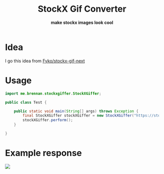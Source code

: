 <h1 align="center">StockX Gif Converter</h1>
<div align="center">
	<strong>make stockx images look cool</strong>
</div>
<br />

# Idea
I go this idea from [Fyko/stockx-gif-next](https://github.com/Fyko/stockx-gif-next)

# Usage
```java
import me.brennan.stockxgiffer.StockXGiffer;

public class Test {

    public static void main(String[] args) throws Exception {
        final StockXGiffer stockXGiffer = new StockXGiffer("https://stockx.com/adidas-yeezy-boost-350-v2-desert-sage", "output");
        stockXGiffer.perform();
    }

}
```

# Example response
![](showcase.gif)
